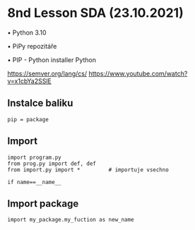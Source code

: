 # 8nd Lesson SDA (23.10.2021)

• Python 3.10 </p>
• PiPy repozitáře </p>
• PIP - Python installer Python

https://semver.org/lang/cs/
https://www.youtube.com/watch?v=x1cbYa2SSlE

## Instalce baliku

```Py
pip = package
```

## Import

```Py
import program.py
from prog.py import def, def
from import.py import *         # importuje vsechno
```

```Py
if name==__name__
```

## Import package

```Py
import my_package.my_fuction as new_name
```
